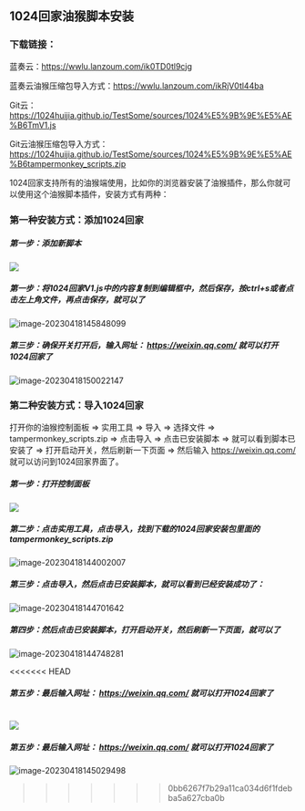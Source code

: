 ## 1024回家油猴脚本安装

### 下载链接：

蓝奏云：https://wwlu.lanzoum.com/ik0TD0tl9cjg

蓝奏云油猴压缩包导入方式：https://wwlu.lanzoum.com/ikRjV0tl44ba

Git云：https://1024huijia.github.io/TestSome/sources/1024%E5%9B%9E%E5%AE%B6TmV1.js

Git云油猴压缩包导入方式：https://1024huijia.github.io/TestSome/sources/1024%E5%9B%9E%E5%AE%B6tampermonkey_scripts.zip

1024回家支持所有的油猴端使用，比如你的浏览器安装了油猴插件，那么你就可以使用这个油猴脚本插件，安装方式有两种：

### 第一种安装方式：添加1024回家  
##### 第一步：添加新脚本  
![](C:\Users\song\AppData\Roaming\Typora\typora-user-images\image-20230418145513283.png)  
##### 第一步：将1024回家V1.js中的内容复制到编辑框中，然后保存，按ctrl+s或者点击左上角文件，再点击保存，就可以了  
![image-20230418145848099](C:\Users\song\AppData\Roaming\Typora\typora-user-images\image-20230418145848099.png)
##### 第三步：确保开关打开后，输入网址： https://weixin.qq.com/  就可以打开1024回家了  
![image-20230418150022147](C:\Users\song\AppData\Roaming\Typora\typora-user-images\image-20230418150022147.png)



### 第二种安装方式：导入1024回家
打开你的油猴控制面板 => 实用工具 => 导入 => 选择文件 => tampermonkey_scripts.zip => 点击导入 => 点击已安装脚本 => 就可以看到脚本已安装了 => 打开启动开关，然后刷新一下页面 => 然后输入 https://weixin.qq.com/ 就可以访问到1024回家界面了。  
##### 第一步：打开控制面板   
![](C:\Users\song\AppData\Roaming\Typora\typora-user-images\image-20230418145244192.png)
##### 第二步：点击实用工具，点击导入，找到下载的1024回家安装包里面的tampermonkey_scripts.zip  
![image-20230418144002007](C:\Users\song\AppData\Roaming\Typora\typora-user-images\image-20230418144002007.png)

##### 第三步：点击导入，然后点击已安装脚本，就可以看到已经安装成功了：  
![image-20230418144701642](C:\Users\song\AppData\Roaming\Typora\typora-user-images\image-20230418144701642.png)

##### 第四步：然后点击已安装脚本，打开启动开关，然后刷新一下页面，就可以了  
![image-20230418144748281](C:\Users\song\AppData\Roaming\Typora\typora-user-images\image-20230418144748281.png)

<<<<<<< HEAD


##### 第五步：最后输入网址： https://weixin.qq.com/  就可以打开1024回家了  

![](C:\Users\song\AppData\Roaming\Typora\typora-user-images\image-20230421144111918.png)
=======
##### 第五步：最后输入网址： https://weixin.qq.com/  就可以打开1024回家了  
![image-20230418145029498](C:\Users\song\AppData\Roaming\Typora\typora-user-images\image-20230418145029498.png)
>>>>>>> 0bb6267f7b29a11ca034d6f1fdebba5a627cba0b
